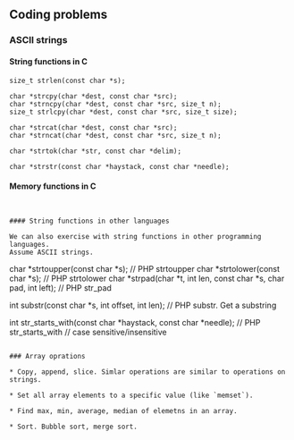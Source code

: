 ## Coding problems

### ASCII strings

#### String functions in C

```
size_t strlen(const char *s);

char *strcpy(char *dest, const char *src);
char *strncpy(char *dest, const char *src, size_t n);
size_t strlcpy(char *dest, const char *src, size_t size);

char *strcat(char *dest, const char *src);
char *strncat(char *dest, const char *src, size_t n);

char *strtok(char *str, const char *delim);

char *strstr(const char *haystack, const char *needle);
```
#### Memory functions in C

```


#### String functions in other languages 

We can also exercise with string functions in other programming languages. 
Assume ASCII strings.

```
char    *strtoupper(const char *s);  // PHP strtoupper 
char    *strtolower(const char *s);  // PHP strtolower
char    *strpad(char *t, int len,  const char *s, char pad, int left);  // PHP str_pad

int     substr(const char *s, int offset, int len); // PHP substr. Get a substring
 
int     str_starts_with(const char *haystack, const char *needle); // PHP str_starts_with
// case sensitive/insensitive

```

### Array oprations

* Copy, append, slice. Simlar operations are similar to operations on strings.

* Set all array elements to a specific value (like `memset`).

* Find max, min, average, median of elemetns in an array.

* Sort. Bubble sort, merge sort.

